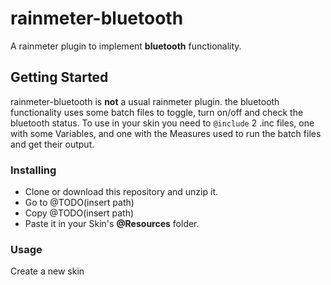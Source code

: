 # rainmeter-bluetooth
A rainmeter plugin to implement **bluetooth** functionality.

## Getting Started
rainmeter-bluetooth is **not** a usual rainmeter plugin.
the bluetooth functionality uses some batch files to toggle, turn on/off and check the bluetooth status.
To use in your skin you need to
`@include`
2 .inc files, one with some Variables, and one with the Measures used to run the batch files and get their output.

### Installing
- Clone or download this repository and unzip it.
- Go to @TODO(insert path)
- Copy @TODO(insert path)
- Paste it in your Skin's **@Resources** folder.

### Usage
Create a new skin